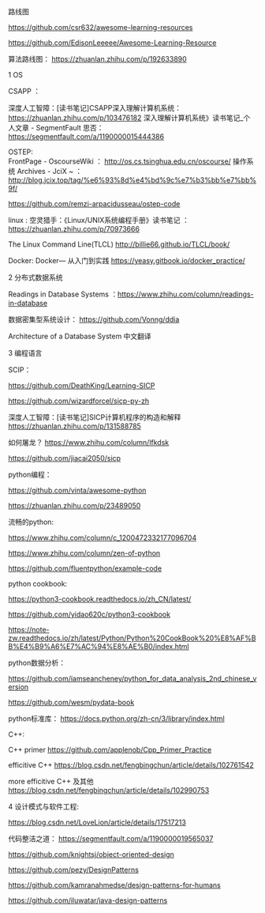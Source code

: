 
路线图

https://github.com/csr632/awesome-learning-resources

https://github.com/EdisonLeeeee/Awesome-Learning-Resource

算法路线图：  https://zhuanlan.zhihu.com/p/192633890

1  OS

CSAPP ：

深度人工智障：[读书笔记]CSAPP深入理解计算机系统： https://zhuanlan.zhihu.com/p/103476182
深入理解计算机系统》读书笔记_个人文章 - SegmentFault 思否： https://segmentfault.com/a/1190000015444386

OSTEP:  
FrontPage - OscourseWiki ：   http://os.cs.tsinghua.edu.cn/oscourse/
操作系统 Archives - JciX ~ ： http://blog.jcix.top/tag/%e6%93%8d%e4%bd%9c%e7%b3%bb%e7%bb%9f/

https://github.com/remzi-arpacidusseau/ostep-code


linux :
空灵猎手：《Linux/UNIX系统编程手册》读书笔记 ： https://zhuanlan.zhihu.com/p/70973666

The Linux Command Line(TLCL)
http://billie66.github.io/TLCL/book/

Docker: 
Docker— 从入门到实践 
https://yeasy.gitbook.io/docker_practice/


2   分布式数据系统

Readings in Database Systems ：https://www.zhihu.com/column/readings-in-database

数据密集型系统设计： https://github.com/Vonng/ddia

Architecture of a Database System 中文翻译


3  编程语言

SCIP：

https://github.com/DeathKing/Learning-SICP

https://github.com/wizardforcel/sicp-py-zh

深度人工智障：[读书笔记]SICP计算机程序的构造和解释  https://zhuanlan.zhihu.com/p/131588785

如何屠龙？ https://www.zhihu.com/column/lfkdsk

https://github.com/jiacai2050/sicp


python编程：

https://github.com/vinta/awesome-python

https://zhuanlan.zhihu.com/p/23489050

流畅的python:

https://www.zhihu.com/column/c_1200472332177096704

https://www.zhihu.com/column/zen-of-python

https://github.com/fluentpython/example-code

python cookbook:

https://python3-cookbook.readthedocs.io/zh_CN/latest/

https://github.com/yidao620c/python3-cookbook

https://note-zw.readthedocs.io/zh/latest/Python/Python%20CookBook%20%E8%AF%BB%E4%B9%A6%E7%AC%94%E8%AE%B0/index.html

python数据分析：

https://github.com/iamseancheney/python_for_data_analysis_2nd_chinese_version

https://github.com/wesm/pydata-book

python标准库：
https://docs.python.org/zh-cn/3/library/index.html


C++: 

C++ primer
https://github.com/applenob/Cpp_Primer_Practice

efficitive C++
https://blog.csdn.net/fengbingchun/article/details/102761542

more efficitive C++ 及其他
https://blog.csdn.net/fengbingchun/article/details/102990753
 

4  设计模式与软件工程:

https://blog.csdn.net/LoveLion/article/details/17517213


代码整洁之道： https://segmentfault.com/a/1190000019565037

https://github.com/knightsj/object-oriented-design

https://github.com/pezy/DesignPatterns

https://github.com/kamranahmedse/design-patterns-for-humans

https://github.com/iluwatar/java-design-patterns

